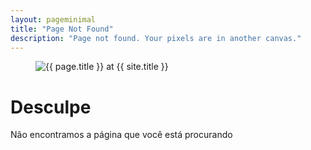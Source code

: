 ```yaml
---
layout: pageminimal
title: "Page Not Found"
description: "Page not found. Your pixels are in another canvas."
---  
```


<figure>
<img src="{{ site.url }}/images/hmfaysal-404.jpg" alt="{{ page.title }} at {{ site.title }}">
</figure>
<div class="text-center">
<h1>Desculpe</h1>
<p>Não encontramos a página que você está procurando</p>
</div>
